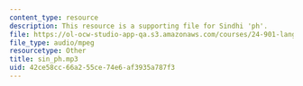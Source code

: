 ```yaml
---
content_type: resource
description: This resource is a supporting file for Sindhi 'ph'.
file: https://ol-ocw-studio-app-qa.s3.amazonaws.com/courses/24-901-language-and-its-structure-i-phonology-fall-2010/42ce58cc66a255ce74e6af3935a787f3_sin_ph.mp3
file_type: audio/mpeg
resourcetype: Other
title: sin_ph.mp3
uid: 42ce58cc-66a2-55ce-74e6-af3935a787f3
---
```

